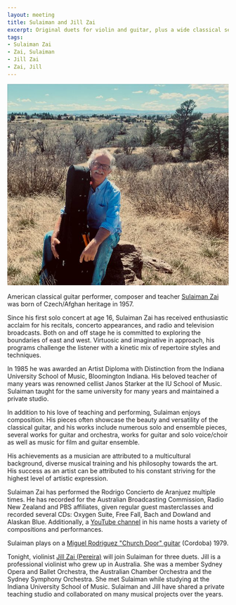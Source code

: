 ```yaml
---
layout: meeting
title: Sulaiman and Jill Zai
excerpt: Original duets for violin and guitar, plus a wide classical selection
tags:
- Sulaiman Zai
- Zai, Sulaiman
- Jill Zai
- Zai, Jill
---
```

![Sulaiman Zai](/pics/20240429-SulaimanZai.jpg)

American classical guitar performer, composer and teacher 
[Sulaiman Zai](https://sulaimanzai.weebly.com/)
was born of Czech/Afghan heritage in 1957.

Since his first solo concert at age 16, Sulaiman Zai has received enthusiastic acclaim for his recitals, concerto appearances, and radio and television broadcasts. Both on and off stage he is committed to exploring the boundaries of east and west. Virtuosic and imaginative in approach, his programs challenge the listener with a kinetic mix of repertoire styles and techniques.

In 1985 he was awarded an Artist Diploma with Distinction from the Indiana University School of Music, Bloomington Indiana. His beloved teacher of many years was renowned cellist Janos Starker at the IU School of Music. Sulaiman taught for the same university for many years and maintained a private studio.

In addition to his love of teaching and performing, Sulaiman enjoys composition. His pieces often showcase the beauty and versatility of the classical guitar, and his works include numerous solo and ensemble pieces, several works for guitar and orchestra, works for guitar and solo voice/choir as well as music for film and guitar ensemble.

His achievements as a musician are attributed to a multicultural background, diverse musical training and his philosophy towards the art. His success as an artist can be attributed to his constant striving for the highest level of artistic expression.

Sulaiman Zai has performed the Rodrigo Concierto de Aranjuez multiple times. He has recorded for the Australian Broadcasting Commission, Radio New Zealand and PBS affiliates, given regular guest masterclasses and recorded several CDs: Oxygen Suite, Free Fall, Bach and Dowland and Alaskan Blue. Additionally, a [YouTube channel](https://www.youtube.com/@guitar0457/videos) in his name hosts a variety of compositions and performances.

Sulaiman plays on a [Miguel Rodriguez "Church Door" guitar](https://sulaimanzai.weebly.com/miguel-rodriguez-church-door-guitar.html) (Cordoba) 1979.

Tonight, violinist [Jill Zai (Pereira)](https://www.facebook.com/zaiviolin/) will join Sulaiman for three duets. Jill is a professional violinist who grew up in Australia. She was a member Sydney Opera and Ballet Orchestra, the Australian Chamber Orchestra and the Sydney Symphony Orchestra. She met Sulaiman while studying at the Indiana University School of Music. Sulaiman and Jill have shared a private teaching studio and collaborated on many musical projects over the years. 
